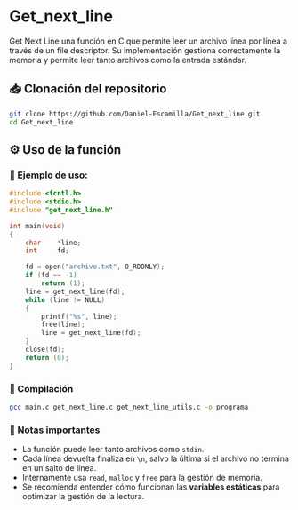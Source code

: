 # Get_next_line

Get Next Line una función en C que permite leer un archivo línea por línea a través de un file descriptor. Su implementación gestiona correctamente la memoria y permite leer tanto archivos como la entrada estándar.

## 📥 Clonación del repositorio

```sh
git clone https://github.com/Daniel-Escamilla/Get_next_line.git
cd Get_next_line
```

## ⚙️ Uso de la función

### 📌 Ejemplo de uso:

```c
#include <fcntl.h>
#include <stdio.h>
#include "get_next_line.h"

int	main(void)
{
	char	*line;
	int		fd;

	fd = open("archivo.txt", O_RDONLY);
	if (fd == -1)
		return (1);
	line = get_next_line(fd);
	while (line != NULL)
	{
		printf("%s", line);
		free(line);
		line = get_next_line(fd);
	}
	close(fd);
	return (0);
}
```
### 🚀 Compilación 

```sh
gcc main.c get_next_line.c get_next_line_utils.c -o programa
```

### 📌 Notas importantes

- La función puede leer tanto archivos como `stdin`.
- Cada línea devuelta finaliza en `\n`, salvo la última si el archivo no termina en un salto de línea.
- Internamente usa `read`, `malloc` y `free` para la gestión de memoria.
- Se recomienda entender cómo funcionan las **variables estáticas** para optimizar la gestión de la lectura.
